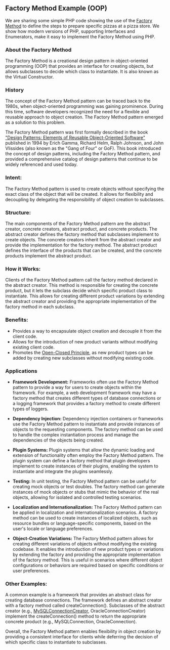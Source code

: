 ## Factory Method Example (OOP)

We are sharing some simple PHP code showing the use of the [Factory Method](https://en.wikipedia.org/wiki/Factory_method_pattern) to define the steps to prepare specific pizzas at a pizza store. We show how modern versions of PHP, supporting Interfaces and Enumerators, make it easy to implement the Factory Method using PHP.
### About the Factory Method
The Factory Method is a creational design pattern in object-oriented programming (OOP) that provides an interface for creating objects, but allows subclasses to decide which class to instantiate. It is also known as the Virtual Constructor.

### History
The concept of the Factory Method pattern can be traced back to the 1980s, when object-oriented programming was gaining prominence. During this time, software developers recognized the need for a flexible and reusable approach to object creation. The Factory Method pattern emerged as a solution to this problem.

The Factory Method pattern was first formally described in the book ["Design Patterns: Elements of Reusable Object-Oriented Software"](https://en.wikipedia.org/wiki/Design_Patterns) published in 1994 by Erich Gamma, Richard Helm, Ralph Johnson, and John Vlissides (also known as the "Gang of Four" or GoF). This book introduced the concept of design patterns, including the Factory Method pattern, and provided a comprehensive catalog of design patterns that continue to be widely referenced and used today.

### Intent: 
The Factory Method pattern is used to create objects without specifying the exact class of the object that will be created. It allows for flexibility and decoupling by delegating the responsibility of object creation to subclasses.

### Structure: 
The main components of the Factory Method pattern are the abstract creator, concrete creators, abstract product, and concrete products. The abstract creator defines the factory method that subclasses implement to create objects. The concrete creators inherit from the abstract creator and provide the implementation for the factory method. The abstract product defines the interface of the products that can be created, and the concrete products implement the abstract product.

### How it Works:
Clients of the Factory Method pattern call the factory method declared in the abstract creator. This method is responsible for creating the concrete product, but it lets the subclass decide which specific product class to instantiate. This allows for creating different product variations by extending the abstract creator and providing the appropriate implementation of the factory method in each subclass.

### Benefits:
- Provides a way to encapsulate object creation and decouple it from the client code.
- Allows for the introduction of new product variants without modifying existing client code.
- Promotes the [Open-Closed Principle](https://en.wikipedia.org/wiki/Open%E2%80%93closed_principle), as new product types can be added by creating new subclasses without modifying existing code.

### Applications
- **Framework Development:** Frameworks often use the Factory Method pattern to provide a way for users to create objects within the framework. For example, a web development framework may have a factory method that creates different types of database connections or a logging framework that provides a factory method to create different types of loggers.

- **Dependency Injection:** Dependency injection containers or frameworks use the Factory Method pattern to instantiate and provide instances of objects to the requesting components. The factory method can be used to handle the complex instantiation process and manage the dependencies of the objects being created.

- **Plugin Systems:** Plugin systems that allow the dynamic loading and extension of functionality often employ the Factory Method pattern. The plugin system can define a factory method that plugin developers implement to create instances of their plugins, enabling the system to instantiate and integrate the plugins seamlessly.

- **Testing:** In unit testing, the Factory Method pattern can be useful for creating mock objects or test doubles. The factory method can generate instances of mock objects or stubs that mimic the behavior of the real objects, allowing for isolated and controlled testing scenarios.

- **Localization and Internationalization:** The Factory Method pattern can be applied in localization and internationalization scenarios. A factory method can be used to create instances of localized objects, such as resource bundles or language-specific components, based on the user's locale or language preferences.

- **Object-Creation Variations:** The Factory Method pattern allows for creating different variations of objects without modifying the existing codebase. It enables the introduction of new product types or variations by extending the factory and providing the appropriate implementation of the factory method. This is useful in scenarios where different object configurations or behaviors are required based on specific conditions or user preferences.

### Other Examples:
A common example is a framework that provides an abstract class for creating database connections. The framework defines an abstract creator with a factory method called createConnection(). Subclasses of the abstract creator (e.g., [MySQLConnectionCreator](https://docs.oracle.com/middleware/1213/jdev/api-reference-esdk/oracle/jdeveloper/db/adapter/MySQLConnectionCreator.html), OracleConnectionCreator) implement the createConnection() method to return the appropriate concrete product (e.g., MySQLConnection, OracleConnection).

Overall, the Factory Method pattern enables flexibility in object creation by providing a consistent interface for clients while deferring the decision of which specific class to instantiate to subclasses.